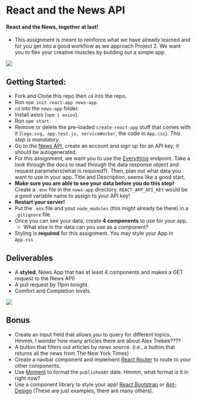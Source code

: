 # React and the News API

#### React and the News, together at last!
- This assignment is meant to reinforce what we have already learned and for you get into a good workflow as we approach Project 2. We want you to flex your creative muscles by building out a simple app.

![](https://res.cloudinary.com/jkarlin929/image/upload/v1550694937/ScreenshotNews_p8j2ul.png)

## Getting Started:
- Fork and Clone this repo then `cd` into the repo.
- Run `npm init react-app news-app`.
- `cd` into the `news-app` folder.
- Install axios (`npm i axios`).
- Run `npm start`.
- Remove or delete the pre-loaded `create-react-app` stuff that comes with it (`logo.svg, app.test.js, serviceWorker`, the code in `App.css`). _This step is mandatory_.
- Go to the [News API](https://newsapi.org/), create an account and sign up for an API key, it should be autogenerated.
- For this assignment, we want you to use the [Everything](https://newsapi.org/docs/endpoints/everything) endpoint. Take a look through the docs to read through the data response object and request parameters(what is required?). Then, plan out what data you want to use in your app. Title and Description, seems like a good start.
- **Make sure you are able to see your data before you do this step!** Create a `.env` file in the `news-app` directory. `REACT_APP_API_KEY` would be a good variable name to assign to your API key!  
- **Restart your server!**
- Put the `.env` file and your `node_modules` (this might already be there) in a `.gitignore` file.
- Once you can see your data, create **4 components** to use for your app.
    - What else in the data can you use as a component? 
- Styling is **required** for this assignment. You may style your App in `App.css`


## Deliverables
- A **styled**, News App that has at least 4 components and makes a GET request to the News API!
- A pull request by 11pm tonight.
- Comfort and Completion levels.


![](https://media.giphy.com/media/147JO3pIxNJ4oo/giphy.gif)


## Bonus
- Create an input field that allows you to query for different topics. Hmmm, I wonder how many articles there are about Alex Trebek????
- A button that filters out articles by news source.  (i.e., a button that returns all the news from The New York Times)
- Create a navbar component and implement [React Router](https://github.com/ReactTraining/react-router/tree/master/packages/react-router-dom) to route to your other components.
- Use [Moment](https://momentjs.com/) to format the `publishedAt` date. Hmmm, what format is it in right now?  
- Use a component library to style your app! [React Bootstrap](https://react-bootstrap.github.io/) or [Ant-Design](https://ant.design/) (These are just examples, there are many others).  

